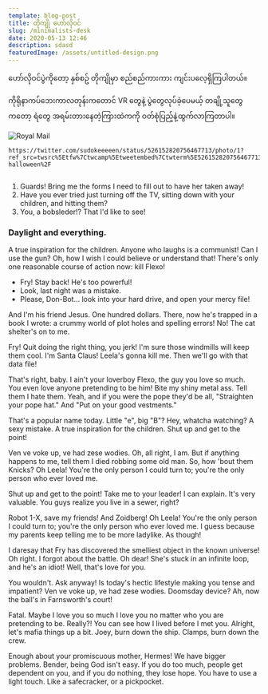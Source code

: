```yaml
---
template: blog-post
title: တိုကျို ဟော်လိုဝင်
slug: /minimalists-desk
date: 2020-05-13 12:46
description: sdasd
featuredImage: /assets/untitled-design.png
---
```

ဟော်လိုဝင်ပွဲကိုတော့ နှစ်စဥ် တိုကျိုမှာ စည်စည်ကားကား ကျင်းပလေ့ရှိကြပါတယ်။ 

ကိုရိုနာကပ်ဘေးကာလတုန်းကတောင် VR တွေနဲ့ ပွဲတွေလုပ်ခဲ့ပေမယ့် တချို့သူတွေကတော့ ရဲတွေ အရမ်းတားနေတဲ့ကြားထဲကကို ဝတ်စုံပြည့်နဲ့ထွက်လာကြတာပါ။ 

![Royal Mail](/assets/15045563194_faeb733b0e_c.jpg "Royal Mail from Unsplash")

```
https://twitter.com/sudokeeeeen/status/526152820756467713/photo/1?ref_src=twsrc%5Etfw%7Ctwcamp%5Etweetembed%7Ctwterm%5E526152820756467713%7Ctwgr%5E%7Ctwcon%5Es1_&ref_url=https%3A%2F%2Fneomars.info%2F2021%2F10%2F14%2Ftokyo-halloween%2F
```

![]()

1. Guards! Bring me the forms I need to fill out to have her taken away!
2. Have you ever tried just turning off the TV, sitting down with your children, and hitting them?
3. You, a bobsleder!? That I'd like to see!

### Daylight and everything.

A true inspiration for the children. Anyone who laughs is a communist! Can I use the gun? Oh, how I wish I could believe or understand that! There's only one reasonable course of action now: kill Flexo!

* Fry! Stay back! He's too powerful!
* Look, last night was a mistake.
* Please, Don-Bot… look into your hard drive, and open your mercy file!

And I'm his friend Jesus. One hundred dollars. There, now he's trapped in a book I wrote: a crummy world of plot holes and spelling errors! No! The cat shelter's on to me.

Fry! Quit doing the right thing, you jerk! I'm sure those windmills will keep them cool. I'm Santa Claus! Leela's gonna kill me. Then we'll go with that data file!

That's right, baby. I ain't your loverboy Flexo, the guy you love so much. You even love anyone pretending to be him! Bite my shiny metal ass. Tell them I hate them. Yeah, and if you were the pope they'd be all, "Straighten your pope hat." And "Put on your good vestments."

That's a popular name today. Little "e", big "B"? Hey, whatcha watching? A sexy mistake. A true inspiration for the children. Shut up and get to the point!

Ven ve voke up, ve had zese wodies. Oh, all right, I am. But if anything happens to me, tell them I died robbing some old man. So, how 'bout them Knicks? Oh Leela! You're the only person I could turn to; you're the only person who ever loved me.

Shut up and get to the point! Take me to your leader! I can explain. It's very valuable. You guys realize you live in a sewer, right?

Robot 1-X, save my friends! And Zoidberg! Oh Leela! You're the only person I could turn to; you're the only person who ever loved me. I guess because my parents keep telling me to be more ladylike. As though!

I daresay that Fry has discovered the smelliest object in the known universe! Oh right. I forgot about the battle. Oh dear! She's stuck in an infinite loop, and he's an idiot! Well, that's love for you.

You wouldn't. Ask anyway! Is today's hectic lifestyle making you tense and impatient? Ven ve voke up, ve had zese wodies. Doomsday device? Ah, now the ball's in Farnsworth's court!

Fatal. Maybe I love you so much I love you no matter who you are pretending to be. Really?! You can see how I lived before I met you. Alright, let's mafia things up a bit. Joey, burn down the ship. Clamps, burn down the crew.

Enough about your promiscuous mother, Hermes! We have bigger problems. Bender, being God isn't easy. If you do too much, people get dependent on you, and if you do nothing, they lose hope. You have to use a light touch. Like a safecracker, or a pickpocket.